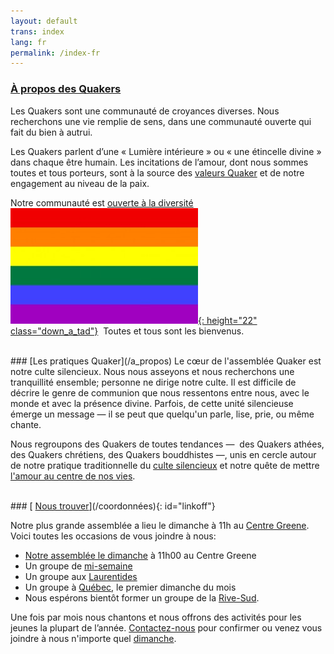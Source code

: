 ```yaml
---
layout: default
trans: index
lang: fr
permalink: /index-fr
---
```

### [À propos des Quakers](/intro-fr)

Les Quakers sont une communauté de croyances diverses. Nous recherchons une vie remplie de sens, dans une communauté ouverte qui fait du bien à autrui. 

Les Quakers parlent d’une « Lumière intérieure » ou « une étincelle divine » dans chaque être humain. Les incitations de l’amour, dont nous sommes toutes et tous porteurs, sont à la source des [valeurs Quaker](/témoignages) et de notre engagement au niveau de la paix.

Notre communauté est [ouverte à la diversité](/intro-fr) &nbsp;[![Drapeau arc-en-ciel](/assets/images/Rainbow-Flag.jpg){: height="22" class="down_a_tad"}](/intro-fr) &nbsp;Toutes et tous sont les bienvenus.

<br>
### [Les pratiques Quaker](/a_propos)
Le cœur de l'assemblée Quaker est notre culte silencieux. Nous nous asseyons et nous recherchons une tranquillité ensemble; personne ne dirige notre culte. Il est difficile de décrire le genre de communion que nous ressentons entre nous, avec le monde et avec la présence divine. Parfois, de cette unité silencieuse émerge un message — il se peut que quelqu'un parle, lise, prie, ou même chante.

Nous regroupons des Quakers de toutes tendances&nbsp;—&nbsp; des Quakers athées, des Quakers chrétiens, des Quakers bouddhistes&nbsp;—,&nbsp;unis en cercle autour de notre pratique traditionnelle du [culte silencieux](/a_propos) et notre quête de mettre [l'amour au centre de nos vies](/intro-fr).

<br>
### [<i class="fas fa-map-marker-alt fa-fw color-1-dark-text"></i> <u>Nous trouver</u>](/coordonnées){: id="linkoff"}

Notre plus grande assemblée a lieu le dimanche à 11h au [Centre Greene](/coordonnées). Voici toutes les occasions de vous joindre à nous:
* [Notre assemblée le dimanche](/coordonnées) à 11h00 au Centre Greene
* Un groupe de [mi-semaine](/mi-semaine)
* Un groupe aux [Laurentides](/laurentides)
* Un groupe à [Québec](/quebec), le premier dimanche du mois
* Nous espérons bientôt former un groupe de la [Rive-Sud](/rive-sud). 

Une fois par mois nous chantons et nous offrons des activités pour les jeunes la plupart de l’année. [Contactez-nous](/contact-fr) pour confirmer ou venez vous joindre à nous n'importe quel [dimanche](/coordonnées).
